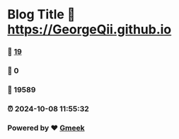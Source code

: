 # Blog Title :link: https://GeorgeQii.github.io 
### :page_facing_up: [19](https://GeorgeQii.github.io/tag.html) 
### :speech_balloon: 0 
### :hibiscus: 19589 
### :alarm_clock: 2024-10-08 11:55:32 
### Powered by :heart: [Gmeek](https://github.com/Meekdai/Gmeek)
